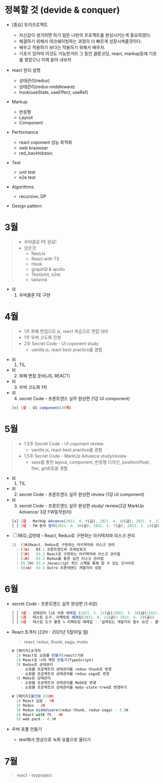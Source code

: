 # 정복할 것 (devide & conquer)

- [중요] 토이프로젝트
  - 자신감이 생기려면 하기 힘든 나만의 프로젝트를 완성시키는게 중요하겠다.
  - 해결하기 위해서 야크쉐이빙하는 과정이 더 빠르게 성장시켜줄것이다.
  - 배우고 적용하기 보다는 적용하기 위해서 배우자.
  - 기초가 있어야 이것도 가능한거라 그 동안 클론코딩, react, markup등에 기초를 쌓았으니 이제 쏟아 내보자

- react 원리 설명
  - 상태관리(redux)
  - 상태관리(redux-middleware)
  - hook(useState, useEffect, useRef)

- Markup
  - 반응형
  - Layout
  - Component

- Performance
  - react coponent 성능 최적화
  - web braowser
  - red_backtobasic

- Test
  - unit test
  - e2e test

- Algorithms
  - recursive, DP
  
- Design pattern

# 3월

> - 우버클로 FE 완료!  
> - 얻은것
>   - NestJs
>   - React with TS
>   - Hook
>   - graphQl & apollo
>   - Test(unit, e2e)
>   - tailwind

- [x] 1. 우버클론 FE 구현

# 4월

> - 1주 화해 면접으로 js, react 복습으로 면접 대비
> - 1주 우버 고도화 진행
> - 2주 Secret Code - UI coponent study
>   - vanilla js, react best practice를 경험

- [X] 1. TIL
- [x] 2. 화해 면접 준비(JS, REACT)
- [x] 3. 우버 고도화 1차
- [x] 4. secret Code - 프론트엔드 실무 완성편 (1강 UI component)

    ```js
    [x] 1강 - UI component(30개) 
    ```

# 5월
>
> - 1.5주 Secret Code - UI coponent review
>   - vanilla js, react best practice를 경험
> - 1.5주 Secret Code - MarkUp Advance study/review
>   - sass를 통한 layout, component, 반응형 디자인, position(float, flex, grid)등을 경험

- [X] 1. TIL
- [x] 2. secret Code - 프론트엔드 실무 완성편 review (1강 UI component)
- [X] 3. secret Code - 프론트엔드 실무 완성편 study/ review(2강 MarkUp Advance/ 3강 FW동작원리)

    ```js
    [x] 2강 - MarkUp Advance(2021. 4. 9(금), 2021. 4. 16(금), 2021. 4. 23 (금) open)
    [ ] 3강 - FW 동작 원리(2021. 4. 30(금), 2021. 5. 7(금), 2021. 5. 14(금), 2021. 5. 28(금))
    ```

- [ ] RED_김민태 - React, Redux로 구현하는 아키텍처와 리스크 관리

    ```js
    1)  (3H)React, Redux로 구현하는 아키텍처와 리스크 관리
      : (7m)   03.1 프론트엔드와 프레임워크
      : (1H)   03.2 React로 구현하는 아키텍처와 리스크 관리법
      : (1H)   03.3 Redux를 통한 실전 리스크 관리법
      : (0.5H) 03.4 Javascript 최신 스펙을 통해 알 수 있는 인사이트
      : (04m)  03.5 Outro 프론테엔드 개발자의 성장
    ```

# 6월

- secret Code - 프론트엔드 실무 완성편 (1-6강)

  ```js
  [ ] 4강 - 상태관리 lib 사용 예제집 (2021. 5. 21(금)/2021. 5. 28(금)/2021. 6. 4(금))
  [ ] 5강 - 테스팅 도구, 리팩토링 예제집(2021. 6. 11(금)/ 2021. 6. 18(금))
  [ ] 6강 - 테스팅 도구 활용 & 리팩토링 예제집 : ‘실력있는 개발자의 필수 요건 : 클린 코드 작성하기’ (2021. 6. 18(금)/ 2021. 6. 25(금))
  ```

- React 초격차 (22H - 2021년 5월10일 월)
  > react, redux, thunk, saga, mobx

  ```js
  # [패키지]초격차
    1) React로 쇼핑몰 만들기(react)기본
    2) React로 나의 책장 만들기(TypeScript)
    3) Redux로 상태관리
      - 쇼핑몰 프로젝트의 상태관리를 redux-thunk로 변경
      - 쇼핑몰 프로젝트의 상태관리를 redux-saga로 변경
    4) Mobx로 상태관리
      - 쇼핑몰 프로젝트의 상태관리를 MobX로 변경
      - 쇼핑몰 프로젝트의 상태관리를 mobx-state-tree로 변경하기

  # [패키지]올인원 (16H)
    1) React 입문 - 5H
    2) Redux - 2H
    3) Redux middelware(redux-thunk, redux-saga) - 3.5H
    4) React with TS - 4H
    5) web pack - 4.5H
  ```

- 우버 포폴 만들기
  - test해서 영상으로 녹화 유툽으로 올리기

# 7월

> react - toyproject
